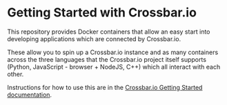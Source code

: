 # Getting Started with Crossbar.io

This repository provides Docker containers that allow an easy start into developing applications which are connected by Crossbar.io.

These allow you to spin up a Crossbar.io instance and as many containers across the three languages that the Crossbar.io project itself supports (Python, JavaScript - browser + NodeJS, C++) which all interact with each other.

Instructions for how to use this are in the [Crossbar.io Getting Started documentation](http://crossbar.io/docs/Getting-Started/).
